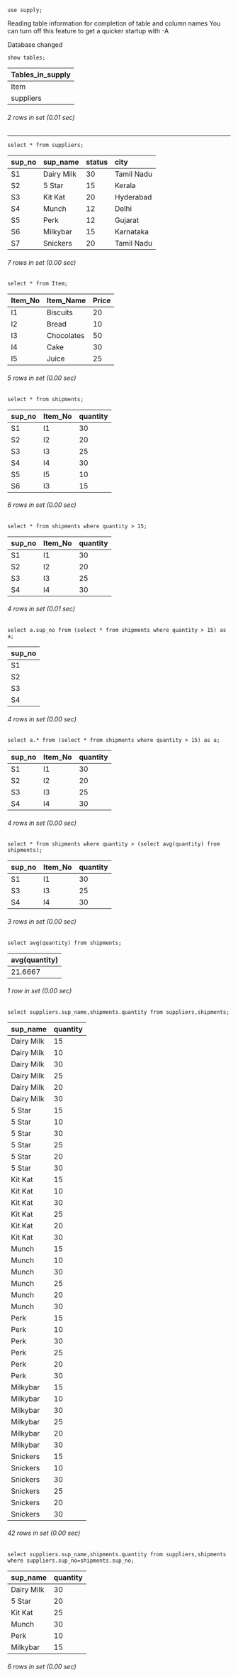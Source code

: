 

``` syntax
use supply;
```
Reading table information for completion of table and column names
You can turn off this feature to get a quicker startup with -A

Database changed

``` syntax
show tables;
```

| Tables_in_supply |
|:----|
| Item             |
| suppliers        |

###### 2 rows in set (0.01 sec)
***

``` syntax
select * from suppliers;
```

| sup_no | sup_name   | status | city       |
|:----|:-----|:---|:----|
| S1     | Dairy Milk |     30 | Tamil Nadu |
| S2     | 5 Star     |     15 | Kerala     |
| S3     | Kit Kat    |     20 | Hyderabad  |
| S4     | Munch      |     12 | Delhi      |
| S5     | Perk       |     12 | Gujarat    |
| S6     | Milkybar   |     15 | Karnataka  |
| S7     | Snickers   |     20 | Tamil Nadu |

###### 7 rows in set (0.00 sec)


``` syntax
select * from Item;
```

| Item_No | Item_Name  | Price |
|:----|:----|:---|
| I1      | Biscuits   |    20 |
| I2      | Bread      |    10 |
| I3      | Chocolates |    50 |
| I4      | Cake       |    30 |
| I5      | Juice      |    25 |

###### 5 rows in set (0.00 sec)

``` syntax
select * from shipments;
```

| sup_no | Item_No | quantity |
|:----|:---|:---|
| S1     | I1      |       30 |
| S2     | I2      |       20 |
| S3     | I3      |       25 |
| S4     | I4      |       30 |
| S5     | I5      |       10 |
| S6     | I3      |       15 |

###### 6 rows in set (0.00 sec)

``` syntax
select * from shipments where quantity > 15;
```

| sup_no | Item_No | quantity |
|:----|:----|:----|
| S1     | I1      |       30 |
| S2     | I2      |       20 |
| S3     | I3      |       25 |
| S4     | I4      |       30 |

###### 4 rows in set (0.01 sec)

``` syntax
select a.sup_no from (select * from shipments where quantity > 15) as a;
```

| sup_no |
|:------|
| S1     |
| S2     |
| S3     |
| S4     |

###### 4 rows in set (0.00 sec)

``` syntax
select a.* from (select * from shipments where quantity > 15) as a;
```

| sup_no | Item_No | quantity |
|:-----|:----|:----|
| S1     | I1      |       30 |
| S2     | I2      |       20 |
| S3     | I3      |       25 |
| S4     | I4      |       30 |

###### 4 rows in set (0.00 sec)

``` syntax
select * from shipments where quantity > (select avg(quantity) from shipments);
```

| sup_no | Item_No | quantity |
|:----|:----|:----|
| S1     | I1      |       30 |
| S3     | I3      |       25 |
| S4     | I4      |       30 |

###### 3 rows in set (0.00 sec)

``` syntax
select avg(quantity) from shipments;
```

| avg(quantity) |
|:----|
|       21.6667 |

###### 1 row in set (0.00 sec)

``` syntax
select suppliers.sup_name,shipments.quantity from suppliers,shipments;
```

| sup_name   | quantity |
|:-----|:----|
| Dairy Milk |       15 |
| Dairy Milk |       10 |
| Dairy Milk |       30 |
| Dairy Milk |       25 |
| Dairy Milk |       20 |
| Dairy Milk |       30 |
| 5 Star     |       15 |
| 5 Star     |       10 |
| 5 Star     |       30 |
| 5 Star     |       25 |
| 5 Star     |       20 |
| 5 Star     |       30 |
| Kit Kat    |       15 |
| Kit Kat    |       10 |
| Kit Kat    |       30 |
| Kit Kat    |       25 |
| Kit Kat    |       20 |
| Kit Kat    |       30 |
| Munch      |       15 |
| Munch      |       10 |
| Munch      |       30 |
| Munch      |       25 |
| Munch      |       20 |
| Munch      |       30 |
| Perk       |       15 |
| Perk       |       10 |
| Perk       |       30 |
| Perk       |       25 |
| Perk       |       20 |
| Perk       |       30 |
| Milkybar   |       15 |
| Milkybar   |       10 |
| Milkybar   |       30 |
| Milkybar   |       25 |
| Milkybar   |       20 |
| Milkybar   |       30 |
| Snickers   |       15 |
| Snickers   |       10 |
| Snickers   |       30 |
| Snickers   |       25 |
| Snickers   |       20 |
| Snickers   |       30 |

###### 42 rows in set (0.00 sec)

``` syntax
select suppliers.sup_name,shipments.quantity from suppliers,shipments where suppliers.sup_no=shipments.sup_no;
```

| sup_name   | quantity |
|:-----|:-----|
| Dairy Milk |       30 |
| 5 Star     |       20 |
| Kit Kat    |       25 |
| Munch      |       30 |
| Perk       |       10 |
| Milkybar   |       15 |

###### 6 rows in set (0.00 sec)






